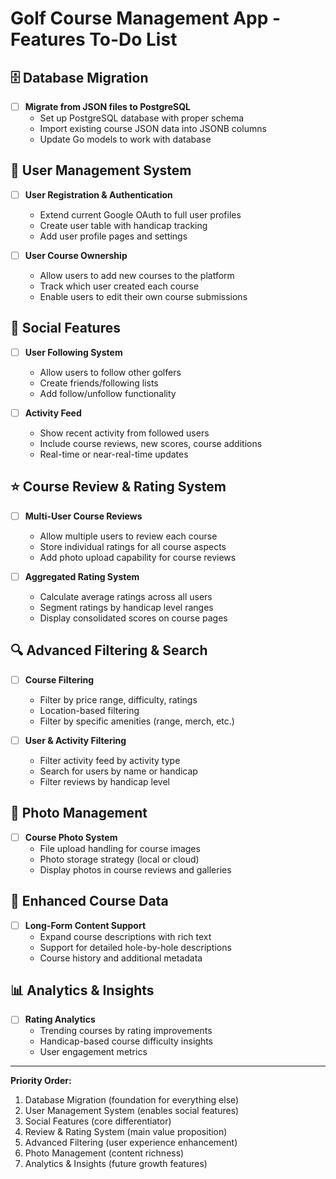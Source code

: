 # Golf Course Management App - Features To-Do List

## 🗄️ Database Migration
- [ ] **Migrate from JSON files to PostgreSQL**
  - Set up PostgreSQL database with proper schema
  - Import existing course JSON data into JSONB columns
  - Update Go models to work with database

## 👥 User Management System
- [ ] **User Registration & Authentication**
  - Extend current Google OAuth to full user profiles
  - Create user table with handicap tracking
  - Add user profile pages and settings

- [ ] **User Course Ownership**
  - Allow users to add new courses to the platform
  - Track which user created each course
  - Enable users to edit their own course submissions

## 🤝 Social Features
- [ ] **User Following System**
  - Allow users to follow other golfers
  - Create friends/following lists
  - Add follow/unfollow functionality

- [ ] **Activity Feed**
  - Show recent activity from followed users
  - Include course reviews, new scores, course additions
  - Real-time or near-real-time updates

## ⭐ Course Review & Rating System
- [ ] **Multi-User Course Reviews**
  - Allow multiple users to review each course
  - Store individual ratings for all course aspects
  - Add photo upload capability for course reviews

- [ ] **Aggregated Rating System**
  - Calculate average ratings across all users
  - Segment ratings by handicap level ranges
  - Display consolidated scores on course pages

## 🔍 Advanced Filtering & Search
- [ ] **Course Filtering**
  - Filter by price range, difficulty, ratings
  - Location-based filtering
  - Filter by specific amenities (range, merch, etc.)

- [ ] **User & Activity Filtering**
  - Filter activity feed by activity type
  - Search for users by name or handicap
  - Filter reviews by handicap level

## 📸 Photo Management
- [ ] **Course Photo System**
  - File upload handling for course images
  - Photo storage strategy (local or cloud)
  - Display photos in course reviews and galleries

## 🎯 Enhanced Course Data
- [ ] **Long-Form Content Support**
  - Expand course descriptions with rich text
  - Support for detailed hole-by-hole descriptions
  - Course history and additional metadata

## 📊 Analytics & Insights
- [ ] **Rating Analytics**
  - Trending courses by rating improvements
  - Handicap-based course difficulty insights
  - User engagement metrics

---

**Priority Order:**
1. Database Migration (foundation for everything else)
2. User Management System (enables social features)
3. Social Features (core differentiator)
4. Review & Rating System (main value proposition)
5. Advanced Filtering (user experience enhancement)
6. Photo Management (content richness)
7. Analytics & Insights (future growth features) 